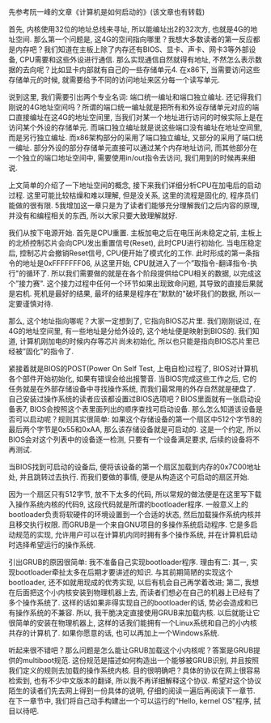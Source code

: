 先参考阮一峰的文章《计算机是如何启动的》(该文章也有转载)

首先, 内核使用32位的地址总线来寻址, 所以能编址出2的32次方, 也就是4G的地址空间. 那么第一个问题是, 这4G的空间指向哪里？我想大多数读者的第一反应都是内存吧？我们知道在主板上除了内存还有BIOS、显卡、声卡、网卡3等外部设备, CPU需要和这些外设进行通信. 那么实现通信自然就得有地址, 不然怎么表示数据的去向呢？比如显卡内部就有自己的一些存储单元4. 在x86下, 当需要访问这些存储单元的时候, 就需要给予不同的访问地址来区分每一个读写单元. 

说到这里, 我们需要引出两个专业名词: 端口统一编址和端口独立编址. 还记得我们刚说的4G地址空间吗？所谓的端口统一编址就是把所有和外设存储单元对应的端口直接编址在这4G的地址空间里, 当我们对某一个地址进行访问的时候实际上是在访问某个外设的存储单元. 而端口独立编址就是说这些端口没有编址在地址空间里, 而是另行独立编址. 而x86架构部分的采用了端口独立编址, 又部分的采用了端口统一编址. 部分外设的部分存储单元直接可以通过某个内存地址访问, 而其他部分在一个独立的端口地址空间中, 需要使用in/out指令去访问, 我们用到的时候再来细说. 

上文简单的介绍了一下地址空间的概念, 接下来我们详细分析CPU在加电后的启动过程. 这里可能比较枯燥和难以理解, 但是没关系, 这里的流程是固化的, 程序员们能做的很有限. 5我增加这一章只是为了读者们能够充分理解我们之后内容的原理, 并没有和编程相关的东西, 所以大家只要大致理解就好. 

我们从按下电源开始. 首先是CPU重置. 主板加电之后在电压尚未稳定之前, 主板上的北桥控制芯片会向CPU发出重置信号(Reset), 此时CPU进行初始化. 当电压稳定后, 控制芯片会撤销Reset信号, CPU便开始了模式化的工作. 此时形成的第一条指令的地址是0xFFFFFFF06, 从这里开始, CPU就进入了一个”取指令-翻译指令-执行"的循环了. 所以我们需要做的就是在各个阶段提供给CPU相关的数据, 以完成这个”接力赛". 这个接力过程中任何一个环节如果出现致命问题, 其导致的直接后果就是宕机. 死机是最好的结果, 最坏的结果是程序在”默默的"破坏我们的数据, 所以一定要谨慎对待. 

那么, 这个地址指向哪呢？大家一定想到了, 它指向BIOS芯片里. 我们刚刚说过, 在4G的地址空间里, 有一些地址是分给外设的, 这个地址便是映射到BIOS的. 我们知道, 计算机刚加电的时候内存等芯片尚未初始化, 所以也只能是指向BIOS芯片里已经被”固化"的指令了. 

紧接着就是BIOS的POST(Power On Self Test, 上电自检)过程了, BIOS对计算机各个部件开始初始化, 如果有错误会给出报警音. 当BIOS完成这些工作之后, 它的任务就是在外部存储设备中寻找操作系统, 而我们最常用的外存自然就是硬盘了. 自己安装过操作系统的读者应该都设置过BIOS选项吧？BIOS里面就有一张启动设备表7, BIOS会按照这个表里面列出的顺序查找可启动设备. 那么怎么知道该设备是否可以启动呢？规则其实很简单: 如果这个存储设备的第一个扇区中512个字节8的最后两个字节是0x55和0xAA, 那么该存储设备就是可启动的. 这是一个约定, 所以BIOS会对这个列表中的设备逐一检测, 只要有一个设备满足要求, 后续的设备将不再测试. 

当BIOS找到可启动的设备后, 便将该设备的第一个扇区加载到内存的0x7C00地址处, 并且跳转过去执行. 而我们要做的事情, 便是从构造这个可启动的扇区开始. 

因为一个扇区只有512字节, 放不下太多的代码, 所以常规的做法便是在这里写下载入操作系统内核的代码9, 这段代码就是所谓的bootloader程序. 一般意义上的bootloader负责将软硬件的环境设置到一个合适的状态, 然后加载操作系统内核并且移交执行权限. 而GRUB是一个来自GNU项目的多操作系统启动程序. 它是多启动规范的实现, 允许用户可以在计算机内同时拥有多个操作系统, 并在计算机启动时选择希望运行的操作系统. 

引出GRUB的原因很简单: 我不准备自己实现bootloader程序. 理由有二: 其一, 实现bootloader牵扯太多在后期才要讲述的知识. 与其前期简陋的实现这个bootloader, 还不如就用现成的优秀实现, 以后有机会自己再学着改进; 第二, 我想在后面把这个小内核安装到物理机器上去, 而读者们想必在自己的机器上已经有了多个操作系统了. 这样的话如果非得实现自己的bootloader的话, 势必会造成和已有操作系统的不兼容. 所以, 我干脆决定直接使用GRUB来加载内核. 以后就能让它很简单的安装在物理机器上, 这样的话我们能拥有一个Linux系统和自己的小内核共存的计算机了. 如果你愿意的话, 也可以再加上一个Windows系统. 

听起来很不错吧？那么问题是怎么能让GRUB加载这个小内核呢？答案是GRUB提供的multiboot规范. 这份规范是描述如何构造出一个能够被GRUB识别, 并且按照我们定义的规则去加载的操作系统内核. 目的很明确吧？具体的协议在网上很容易检索到, 也有不少中文版本的翻译, 所以我不再详细解释这个协议. 希望对这个协议陌生的读者们先去网上得到一份具体的说明, 仔细的阅读一遍后再阅读下一章节. 在下一章节中, 我们将自己动手构建出一个可以运行的”Hello, kernel OS"程序, 拭目以待吧. 